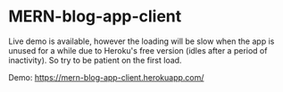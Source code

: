 # MERN-blog-app-client
Live demo is available, however the loading will be slow when the app is unused for a while due to Heroku's free version (idles after a period of inactivity). So try to be patient on the first load.

Demo: https://mern-blog-app-client.herokuapp.com/
